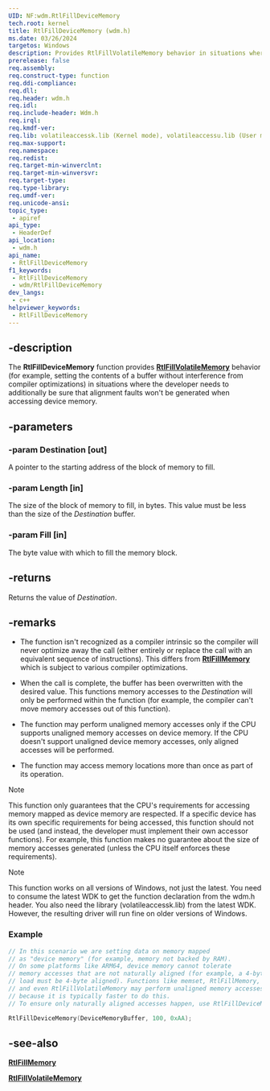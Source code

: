 ```yaml
---
UID: NF:wdm.RtlFillDeviceMemory
tech.root: kernel
title: RtlFillDeviceMemory (wdm.h)
ms.date: 03/26/2024
targetos: Windows
description: Provides RtlFillVolatileMemory behavior in situations where the developer needs to additionally be sure that alignment faults won't be generated when accessing device memory.
prerelease: false
req.assembly: 
req.construct-type: function
req.ddi-compliance: 
req.dll:
req.header: wdm.h
req.idl: 
req.include-header: Wdm.h
req.irql:
req.kmdf-ver: 
req.lib: volatileaccessk.lib (Kernel mode), volatileaccessu.lib (User mode)
req.max-support: 
req.namespace: 
req.redist: 
req.target-min-winverclnt:
req.target-min-winversvr: 
req.target-type:
req.type-library: 
req.umdf-ver: 
req.unicode-ansi: 
topic_type:
 - apiref
api_type:
 - HeaderDef
api_location:
 - wdm.h
api_name:
 - RtlFillDeviceMemory
f1_keywords:
 - RtlFillDeviceMemory
 - wdm/RtlFillDeviceMemory
dev_langs:
 - c++
helpviewer_keywords:
 - RtlFillDeviceMemory
---
```


## -description

The **RtlFillDeviceMemory** function provides [**RtlFillVolatileMemory**](nf-wdm-rtlfillvolatilememory.md) behavior (for example, setting the contents of a buffer without interference from compiler optimizations) in situations where the developer needs to additionally be sure that alignment faults won't be generated when accessing device memory.

## -parameters

### -param Destination [out]

A pointer to the starting address of the block of memory to fill.

### -param Length [in]

The size of the block of memory to fill, in bytes. This value must be less than the size of the *Destination* buffer.

### -param Fill [in]

The byte value with which to fill the memory block.

## -returns

Returns the value of *Destination*.

## -remarks

- The function isn't recognized as a compiler intrinsic so the compiler will never optimize away the call (either entirely or replace the call with an equivalent sequence of instructions). This differs from [**RtlFillMemory**](nf-wdm-rtlfillmemory.md) which is subject to various compiler optimizations.

- When the call is complete, the buffer has been overwritten with the desired value. This functions memory accesses to the *Destination* will only be performed within the function (for example, the compiler can't move memory accesses out of this function).

- The function may perform unaligned memory accesses only if the CPU supports unaligned memory accesses on device memory. If the CPU doesn't support unaligned device memory accesses, only aligned accesses will be performed.

- The function may access memory locations more than once as part of its operation.

> [!NOTE]
> This function only guarantees that the CPU's requirements for accessing memory mapped as device memory are respected. If a specific device has its own specific requirements for being accessed, this function should not be used (and instead, the developer must implement their own accessor functions). For example, this function makes no guarantee about the size of memory accesses generated (unless the CPU itself enforces these requirements).

> [!NOTE]
> This function works on all versions of Windows, not just the latest. You need to consume the latest WDK to get the function declaration from the wdm.h header. You also need the library (volatileaccessk.lib) from the latest WDK. However, the resulting driver will run fine on older versions of Windows.

### Example

```cpp
// In this scenario we are setting data on memory mapped
// as "device memory" (for example, memory not backed by RAM). 
// On some platforms like ARM64, device memory cannot tolerate
// memory accesses that are not naturally aligned (for example, a 4-byte
// load must be 4-byte aligned). Functions like memset, RtlFillMemory,
// and even RtlFillVolatileMemory may perform unaligned memory accesses
// because it is typically faster to do this.
// To ensure only naturally aligned accesses happen, use RtlFillDeviceMemory.

RtlFillDeviceMemory(DeviceMemoryBuffer, 100, 0xAA);
```

## -see-also

[**RtlFillMemory**](nf-wdm-rtlfillmemory.md)

[**RtlFillVolatileMemory**](nf-wdm-rtlfillvolatilememory.md)
